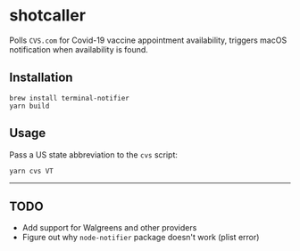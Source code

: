 # shotcaller

Polls `CVS.com` for Covid-19 vaccine appointment availability, triggers macOS notification when availability is found.

## Installation

    brew install terminal-notifier
    yarn build

## Usage

Pass a US state abbreviation to the `cvs` script:

    yarn cvs VT

---

## TODO

- Add support for Walgreens and other providers
- Figure out why `node-notifier` package doesn't work (plist error)

